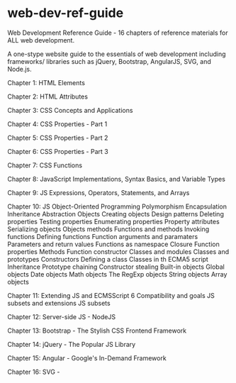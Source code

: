 # web-dev-ref-guide
Web Development Reference Guide - 16 chapters of reference materials for ALL web development.

A one-stype website guide to the essentials of web development including frameworks/
libraries such as jQuery, Bootstrap, AngularJS, SVG, and Node.js.

Chapter 1: HTML Elements

Chapter 2: HTML Attributes

Chapter 3: CSS Concepts and Applications

Chapter 4: CSS Properties - Part 1

Chapter 5: CSS Properties - Part 2

Chapter 6: CSS Properties - Part 3

Chapter 7: CSS Functions

Chapter 8: JavaScript Implementations, Syntax Basics, and Variable Types

Chapter 9: JS Expressions, Operators, Statements, and Arrays

Chapter 10: JS Object-Oriented Programming
  Polymorphism
    Encapsulation
    Inheritance
    Abstraction
  Objects
    Creating objects
	Design patterns
	Deleting properties
	Testing properties
	Enumerating properties
	Property attributes
	Serializing objects
	Objects methods
  Functions and methods
    Invoking functions
	Defining functions
	Function arguments and paramaters
	Parameters and return values
	Functions as namespace
	Closure
	Function properties
	Methods
	Function constructor
  Classes and modules
    Classes and prototypes
	Constructors
	Defining a class
	Classes in th ECMA5 script
  Inheritance
    Prototype chaining
	Constructor stealing
  Built-in objects
    Global objects
	Date objects
	Math objects
	The RegExp objects
	String objects
	Array objects
	
Chapter 11: Extending JS and ECMSScript 6
  Compatibility and goals
  JS subsets and extensions
    JS subsets
	
Chapter 12: Server-side JS - NodeJS

Chapter 13: Bootstrap - The Stylish CSS Frontend Framework

Chapter 14: jQuery - The Popular JS Library

Chapter 15: Angular - Google's In-Demand Framework


Chapter 16: SVG - 

	






